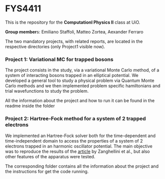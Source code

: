 # FYS4411
This is the repository for the **Computationl Physics II** class at UiO.  
   
**Group member**s: Emiliano Staffoli, Matteo Zortea, Aexander Ferraro  

The two mandatory projects, with related reports, are located in the respective directories (only Project1 visible now).

### Project 1: Variational MC for trapped bosons
The project consists in the study, via a variational Monte Carlo method, of a system of interacting bosons trapped in an elliptical potential.
We developed a general tool to study a physical problem via Quantum Monte Carlo methods and we then implemented problem specific hamiltonians and trial wavefunctions to study the problem.
  
All the information about the project and how to run it can be found in the readme inside the folder

### Project 2: Hartree-Fock method for a system of 2 trapped electrons
We implemented an Hartree-Fock solver both for the time-dependent and time-independent domain to access the properties of a system of 2 electrons trapped in an harmonic oscillator potential. The main objective was to reproduce the results of the [article](https://iopscience.iop.org/article/10.1088/0953-4075/37/4/004) by Zanghellini et al., but also other features of the apparatus were tested.

The corresponding folder contains all the information about the project and the instructions for get the code running.

